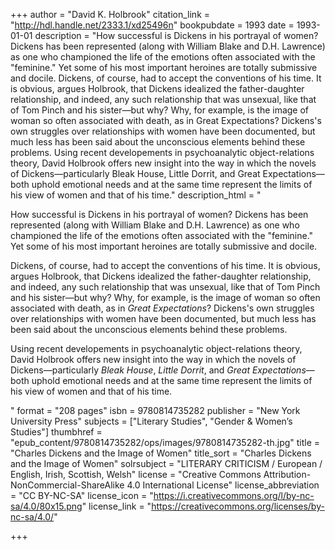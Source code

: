 +++
author = "David K. Holbrook"
citation_link = "http://hdl.handle.net/2333.1/xd25496n"
bookpubdate = 1993
date = 1993-01-01
description = "How successful is Dickens in his portrayal of women? Dickens has been represented (along with William Blake and D.H. Lawrence) as one who championed the life of the emotions often associated with the \"feminine.\" Yet some of his most important heroines are totally submissive and docile. Dickens, of course, had to accept the conventions of his time. It is obvious, argues Holbrook, that Dickens idealized the father-daughter relationship, and indeed, any such relationship that was unsexual, like that of Tom Pinch and his sister—but why? Why, for example, is the image of woman so often associated with death, as in Great Expectations? Dickens's own struggles over relationships with women have been documented, but much less has been said about the unconscious elements behind these problems. Using recent developements in psychoanalytic object-relations theory, David Holbrook offers new insight into the way in which the novels of Dickens—particularly Bleak House, Little Dorrit, and Great Expectations—both uphold emotional needs and at the same time represent the limits of his view of women and that of his time."
description_html = "<p>How successful is Dickens in his portrayal of women? Dickens has been represented (along with William Blake and D.H. Lawrence) as one who championed the life of the emotions often associated with the \"feminine.\" Yet some of his most important heroines are totally submissive and docile.</p> <p>Dickens, of course, had to accept the conventions of his time. It is obvious, argues Holbrook, that Dickens idealized the father-daughter relationship, and indeed, any such relationship that was unsexual, like that of Tom Pinch and his sister—but why? Why, for example, is the image of woman so often associated with death, as in <I>Great Expectations</I>? Dickens's own struggles over relationships with women have been documented, but much less has been said about the unconscious elements behind these problems.</p> <p>Using recent developements in psychoanalytic object-relations theory, David Holbrook offers new insight into the way in which the novels of Dickens—particularly <i>Bleak House</i>, <i>Little Dorrit</i>, and <i>Great Expectations</I>—both uphold emotional needs and at the same time represent the limits of his view of women and that of his time.</p>"
format = "208 pages"
isbn = 9780814735282
publisher = "New York University Press"
subjects = ["Literary Studies", "Gender & Women’s Studies"]
thumbhref = "epub_content/9780814735282/ops/images/9780814735282-th.jpg"
title = "Charles Dickens and the Image of Women"
title_sort = "Charles Dickens and the Image of Women"
solrsubject = "LITERARY CRITICISM / European / English, Irish, Scottish, Welsh"
license = "Creative Commons Attribution-NonCommercial-ShareAlike 4.0 International License"
license_abbreviation = "CC BY-NC-SA"
license_icon = "https://i.creativecommons.org/l/by-nc-sa/4.0/80x15.png"
license_link = "https://creativecommons.org/licenses/by-nc-sa/4.0/"

+++
